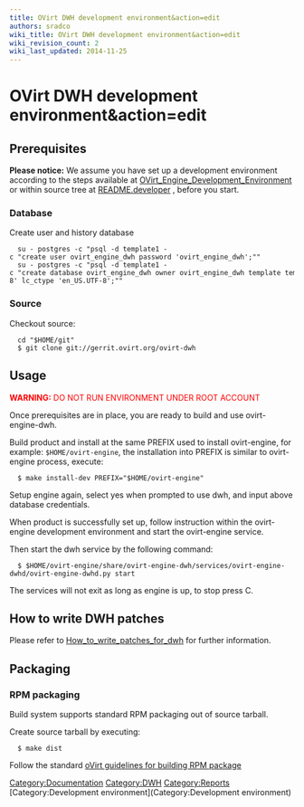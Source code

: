 ```yaml
---
title: OVirt DWH development environment&action=edit
authors: sradco
wiki_title: OVirt DWH development environment&action=edit
wiki_revision_count: 2
wiki_last_updated: 2014-11-25
---
```


# OVirt DWH development environment&action=edit

## Prerequisites

<b>Please notice:</b> We assume you have set up a development environment according to the steps available at [OVirt_Engine_Development_Environment](http://www.ovirt.org/OVirt_Engine_Development_Environment) or within source tree at [README.developer](http://gerrit.ovirt.org/gitweb?p=ovirt-engine.git;a=blob;f=README.developer;hb=HEAD) , before you start.

### Database

Create user and history database

      su - postgres -c "psql -d template1 -c "create user ovirt_engine_dwh password 'ovirt_engine_dwh';""
      su - postgres -c "psql -d template1 -c "create database ovirt_engine_dwh owner ovirt_engine_dwh template template0 encoding 'UTF8' lc_collate 'en_US.UTF-8' lc_ctype 'en_US.UTF-8';""

### Source

Checkout source:

      cd "$HOME/git"
      $ git clone git://gerrit.ovirt.org/ovirt-dwh

## Usage

<font color=red><b>WARNING:</b> DO NOT RUN ENVIRONMENT UNDER ROOT ACCOUNT</font>

Once prerequisites are in place, you are ready to build and use ovirt-engine-dwh.

Build product and install at the same PREFIX used to install ovirt-engine, for example: `$HOME/ovirt-engine`, the installation into PREFIX is similar to ovirt-engine process, execute:

      $ make install-dev PREFIX="$HOME/ovirt-engine"

Setup engine again, select yes when prompted to use dwh, and input above database credentials.

When product is successfully set up, follow instruction within the ovirt-engine development environment and start the ovirt-engine service.

Then start the dwh service by the following command:

      $ $HOME/ovirt-engine/share/ovirt-engine-dwh/services/ovirt-engine-dwhd/ovirt-engine-dwhd.py start

The services will not exit as long as engine is up, to stop press <Ctrl>C.

## How to write DWH patches

Please refer to [How_to_write_patches_for_dwh](http://www.ovirt.org/How_to_write_patches_for_dwh) for further information.

## Packaging

### RPM packaging

Build system supports standard RPM packaging out of source tarball.

Create source tarball by executing:

      $ make dist

Follow the standard [oVirt guidelines for building RPM package](http://www.ovirt.org/Build_Binary_Package)

<Category:Documentation> <Category:DWH> <Category:Reports> [Category:Development environment](Category:Development environment)
